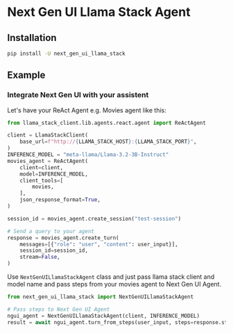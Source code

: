 # Next Gen UI Llama Stack Agent

## Installation

```sh
pip install -U next_gen_ui_llama_stack
```

## Example

### Integrate Next Gen UI with your assistent

Let's have your ReAct Agent e.g. Movies agent like this:

```py
from llama_stack_client.lib.agents.react.agent import ReActAgent

client = LlamaStackClient(
    base_url=f"http://{LLAMA_STACK_HOST}:{LLAMA_STACK_PORT}",
)
INFERENCE_MODEL = "meta-llama/Llama-3.2-3B-Instruct"
movies_agent = ReActAgent(
    client=client,
    model=INFERENCE_MODEL,
    client_tools=[
        movies,
    ],
    json_response_format=True,
)

session_id = movies_agent.create_session("test-session")

# Send a query to your agent
response = movies_agent.create_turn(
    messages=[{"role": "user", "content": user_input}],
    session_id=session_id,
    stream=False,
)
```

Use `NextGenUILlamaStackAgent` class and just pass llama stack client and model name and 
pass steps from your movies agent to Next Gen UI Agent.

```py
from next_gen_ui_llama_stack import NextGenUILlamaStackAgent

# Pass steps to Next Gen UI Agent
ngui_agent = NextGenUILlamaStackAgent(client, INFERENCE_MODEL)
result = await ngui_agent.turn_from_steps(user_input, steps=response.steps)
```

